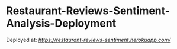 # Restaurant-Reviews-Sentiment-Analysis-Deployment

Deployed at: _https://restaurant-reviews-sentiment.herokuapp.com/_
